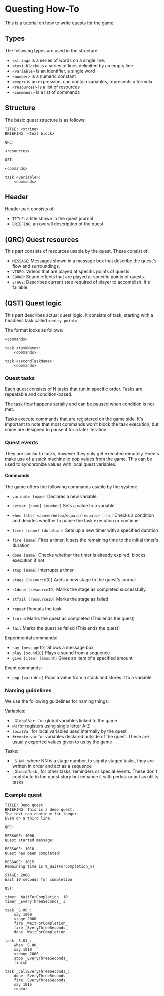 # Questing How-To

This is a tutorial on how to write quests for the game.

## Types

The following types are used in the structure:
- `<string>` is a series of words on a single line.
- `<text block>` is a series of lines delimited by an empty line
- `<variable>` is an identifier, a single word
- `<number>` is a numeric constant
- `<expr>` is an expression, can contain variables, represents a formula
- `<resources>` is a list of resources
- `<commands>` is a list of commands

## Structure

The basic quest structure is as follows:

```
TITLE: <string>
BRIEFING: <text block>

QRC:

<resources>

QST:

<commands>

task <variable>:
    <commands>
```

## Header

Header part consists of:
- `TITLE`: a title shown in the quest journal
- `BRIEFING`: an overall description of the quest

## (QRC) Quest resources

This part consists of resources usable by the quest. These consist of:
- `MESSAGE`: Messages shown in a message box that describe the quest's flow and surroundings.
- `VIDEO`: Videos that are played at specific points of quests.
- `SOUND`: Sound effects that are played at specific points of quests.
- `STAGE`: Describes current step required of player to accomplish. It's failable.

## (QST) Quest logic

This part describes actual quest logic. It consists of task, starting with a headless task called `<entry-point>`.

The format looks as follows:
```
<commands>

task <taskName>:
    <commands>

task <secondTaskName>:
    <commands>
```

### Quest tasks

Each quest consists of N tasks that run in specific order. Tasks are repeatable and condition-based.

The task flow happens serially and can be paused when condition is not met.

Tasks execute commands that are registered on the game side. It's important to note that most commands won't block the task execution, but some are designed to pause it for a later iteration.

### Quest events

They are similar to tasks, however they only get executed remotely. Events make use of a stack machine to pop values from the game. This can be used to synchronize values with local quest variables.

#### Commands

The game offers the following commands usable by the system:

- `variable [name]`
    Declares a new variable
- `setvar [name] [number]`
    Sets a value to a variable
- `when [lhs] <above/below/equals/!equals> [rhs]`
    Checks a condition and decides whether to pause the task execution or continue

- `timer [name] [duration]`
    Sets up a new timer with a specified duration
- `fire [name]`
    Fires a timer. It sets the remaining time to the initial timer's duration
- `done [name]`
    Checks whether the timer is already expired, blocks execution if not
- `stop [name]`
    Interrupts a timer

- `stage [resourceID]`
    Adds a new stage to the quest's journal
- `stdone [resourceID]`
    Marks the stage as completed successfully
- `stfail [resourceID]`
    Marks the stage as failed

- `repeat`
    Repeats the task
- `finish`
    Marks the quest as completed (This ends the quest)
- `fail`
    Marks the quest as failed (This ends the quest)

Experimental commands:
- `say [messageID]`
    Shows a message box
- `play [soundID]`
    Plays a sound from a sequence
- `give [item] [amount]`
    Gives an item of a specified amount

Event commands:
- `pop [variable]`
    Pops a value from a stack and stores it to a variable

### Naming guidelines

We use the following guidelines for naming things:

Variables:
- `_GlobalVar_` for global variables linked to the game
- `@R` for registers using single letter A-Z
- `localVar` for local variables used internally by the quest
- `#remote.var` for variables declared outside of the quest. These are usually exported values given to us by the game

Tasks:
- `_S.NN_` where NN is a stage number, to signify staged tasks, they are written in order and act as a sequence
- `_GlobalTask_` for other tasks, reminders or special events. These don't contribute to the quest story but enhance it with perksk or act as utility tasks

### Example quest

```
TITLE: Demo quest
BRIEFING: This is a demo quest.
The text can continue for longer.
Even on a third line.

QRC:

MESSAGE: 1000
Quest started message!

MESSAGE: 1010
Quest has been completed!

MESSAGE: 1015
Remaining time is %_WaitForCompletion_%!

STAGE: 2000
Wait 10 seconds for completion

QST:

timer _WaitForCompletion_ 10
timer _EveryThreeSeconds_ 3

task _S.00_:
    say 1000
    stage 2000
    fire _WaitForCompletion_
    fire _EveryThreeSeconds_
    done _WaitForCompletion_

task _S.01_:
    when _S.00_
    say 1010
    stdone 2000
    stop _EveryThreeSeconds_
    finish

task _CallEveryThreeSeconds_:
    done _EveryThreeSeconds_
    fire _EveryThreeSeconds_
    say 1015
    repeat

```